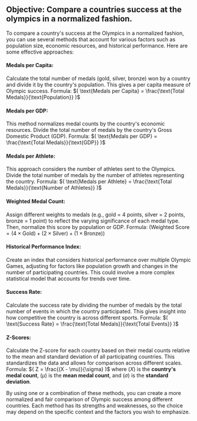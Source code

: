 ## Objective: Compare a countries success at the olympics in a normalized fashion.

To compare a country's success at the Olympics in a normalized fashion, you can use several methods that account for various factors such as population size, economic resources, and historical performance. Here are some effective approaches:

#### Medals per Capita:
Calculate the total number of medals (gold, silver, bronze) won by a country and divide it by the country's population. This gives a per capita measure of Olympic success.
Formula: $( \text{Medals per Capita} = \frac{\text{Total Medals}}{\text{Population}} )$

#### Medals per GDP:
This method normalizes medal counts by the country's economic resources. Divide the total number of medals by the country's Gross Domestic Product (GDP).
Formula: $( \text{Medals per GDP} = \frac{\text{Total Medals}}{\text{GDP}} )$

#### Medals per Athlete:
This approach considers the number of athletes sent to the Olympics. Divide the total number of medals by the number of athletes representing the country.
Formula: $( \text{Medals per Athlete} = \frac{\text{Total Medals}}{\text{Number of Athletes}} )$

#### Weighted Medal Count:
Assign different weights to medals (e.g., gold = 4 points, silver = 2 points, bronze = 1 point) to reflect the varying significance of each medal type. Then, normalize this score by population or GDP.
Formula: $( \text{Weighted Score} = (4 \times \text{Gold}) + (2 \times \text{Silver}) + (1 \times \text{Bronze}) )$

#### Historical Performance Index:
Create an index that considers historical performance over multiple Olympic Games, adjusting for factors like population growth and changes in the number of participating countries.
This could involve a more complex statistical model that accounts for trends over time.

#### Success Rate:
Calculate the success rate by dividing the number of medals by the total number of events in which the country participated. This gives insight into how competitive the country is across different sports.
Formula: $( \text{Success Rate} = \frac{\text{Total Medals}}{\text{Total Events}} )$

#### Z-Scores:
Calculate the Z-score for each country based on their medal counts relative to the mean and standard deviation of all participating countries. This standardizes the data and allows for comparison across different scales.
Formula: $( Z = \frac{(X - \mu)}{\sigma} )$ where $( X )$ is the **country's medal count**, $( \mu )$ is the **mean medal count**, and $( \sigma )$ is the **standard deviation**.

By using one or a combination of these methods, you can create a more normalized and fair comparison of Olympic success among different countries. Each method has its strengths and weaknesses, so the choice may depend on the specific context and the factors you wish to emphasize.
